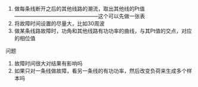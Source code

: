 1. 做每条线断开之后的其他线路的潮流，取出其他线的Pt值 ————————————————这个可以先做一张表
2. 将故障时间设置的尽量大，比如30周波
3. 做某条线路故障时，功角和其他线路有功功率的曲线，与其Pt值的交点，对应的相位值

问题

1. 故障时间很大对结果有影响吗
2. 如果只对一条线做故障，看另一条线的有功功率，然后改变负荷来生成多个样本吗